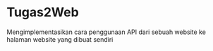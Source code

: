 # Tugas2Web
Mengimplementasikan cara penggunaan API dari sebuah website ke halaman website yang dibuat sendiri

